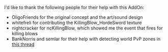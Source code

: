 I'd like to thank the following people for their help with this AddOn:

- OligoFriends for the original concept and the art/sound design
- whitefreli for contributing the KillingBlow_HordeSword texture
- nightcracker for ncKillingBlow, which showed me the event that fires for killing blows
- BankNorris and semlar for their help with detecting world PvP zones in [this thread](http://www.wowinterface.com/forums/showthread.php?t=52370)